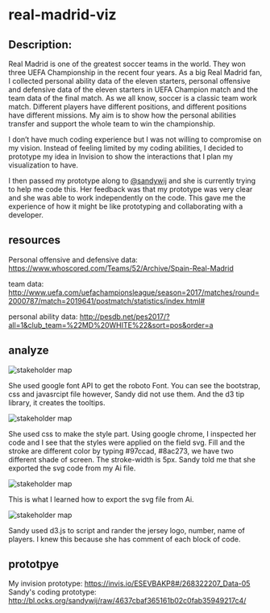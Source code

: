 # real-madrid-viz

## Description:
Real Madrid is one of the greatest soccer teams in the world. They won three UEFA Championship in the recent four years. As a big Real Madrid fan, I collected personal ability data of the eleven starters, personal offensive and defensive data of the eleven starters in UEFA Champion match and the team data of the final match. 
As we all know, soccer is a classic team work match. Different players have different positions, and different positions have different missions. My aim is to show how the personal abilities transfer and support the whole team to win the championship. 

I don’t have much coding experience but I was not willing to compromise on my vision. Instead of feeling limited by my coding abilities, I decided to prototype my idea in Invision to show the interactions that I plan my visualization to have.

I then passed my prototype along to [@sandywij](https://github.com/sandywij/) and she is currently trying to help me code this. Her feedback was that my prototype was very clear and she was able to work independently on the code. This gave me the experience of how it might be like prototyping and collaborating with a developer. 

## resources
Personal offensive and defensive data:
https://www.whoscored.com/Teams/52/Archive/Spain-Real-Madrid

team data:
http://www.uefa.com/uefachampionsleague/season=2017/matches/round=2000787/match=2019641/postmatch/statistics/index.html#

personal ability data:
http://pesdb.net/pes2017/?all=1&club_team=%22MD%20WHITE%22&sort=pos&order=a

## analyze
![stakeholder map](https://i.imgur.com/ABHMg9E.png)

She used google font API to get the roboto Font. You can see the bootstrap, css and javasrcipt file however, Sandy did not use them. And the d3 tip library, it creates the tooltips.


![stakeholder map](https://i.imgur.com/aOTPmDt.png)

She used css to make the style part. Using google chrome, I inspected her code and I see that the styles were applied on the field svg. Fill and the stroke are different color by typing #97ccad, #8ac273, we have two different shade of screen. The stroke-width is 5px. Sandy told me that she exported the svg code from my Ai file.


![stakeholder map](https://i.imgur.com/QxXKSDb.png)

This is what I learned how to export the svg file from Ai.


![stakeholder map](https://i.imgur.com/E1mlo8f.png)

Sandy used d3.js to script and rander the jersey logo, number, name of players. I knew this because she has comment of each block of code. 


## prototpye
My invision prototype:
https://invis.io/ESEVBAKP8#/268322207_Data-05
Sandy's coding prototype:
http://bl.ocks.org/sandywij/raw/4637cbaf365161b02c0fab35949217c4/
